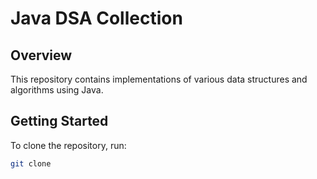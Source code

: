 # Java DSA Collection

## Overview
This repository contains implementations of various data structures and algorithms using Java.

## Getting Started
To clone the repository, run:
```bash
git clone 
